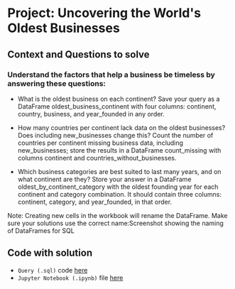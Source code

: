 # Project: Uncovering the World's Oldest Businesses
## Context and Questions to solve

### Understand the factors that help a business be timeless by answering these questions:

- What is the oldest business on each continent? Save your query as a DataFrame oldest_business_continent with four columns: continent, country, business, and year_founded in any order.

- How many countries per continent lack data on the oldest businesses? Does including new_businesses change this? Count the number of countries per continent missing business data, including new_businesses; store the results in a DataFrame count_missing with columns continent and countries_without_businesses.

- Which business categories are best suited to last many years, and on what continent are they? Store your answer in a DataFrame oldest_by_continent_category with the oldest founding year for each continent and category combination. It should contain three columns: continent, category, and year_founded, in that order.

Note: Creating new cells in the workbook will rename the DataFrame. Make sure your solutions use the correct name:Screenshot showing the naming of DataFrames for SQL

## Code with solution
- ```Query (.sql)``` code [here](./workspace/oldest-businesses.sql)
- ```Jupyter Notebook (.ipynb)``` file [here](./workspace/notebook.ipynb)
